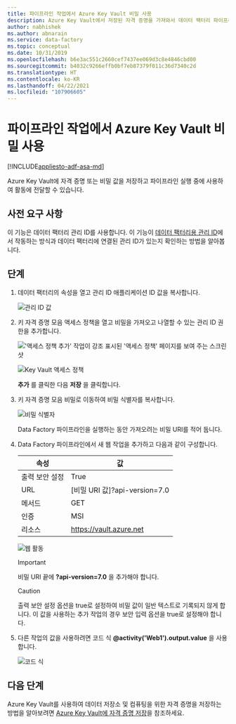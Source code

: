 ```yaml
---
title: 파이프라인 작업에서 Azure Key Vault 비밀 사용
description: Azure Key Vault에서 저장된 자격 증명을 가져와서 데이터 팩터리 파이프라인 실행 중에 사용하는 방법을 알아봅니다.
author: nabhishek
ms.author: abnarain
ms.service: data-factory
ms.topic: conceptual
ms.date: 10/31/2019
ms.openlocfilehash: b6e3ac551c2660cef7437ee069d3c8e4846cbd00
ms.sourcegitcommit: b4032c9266effb0bf7eb87379f011c36d7340c2d
ms.translationtype: HT
ms.contentlocale: ko-KR
ms.lasthandoff: 04/22/2021
ms.locfileid: "107906605"
---
```

# <a name="use-azure-key-vault-secrets-in-pipeline-activities"></a>파이프라인 작업에서 Azure Key Vault 비밀 사용

[!INCLUDE[appliesto-adf-asa-md](includes/appliesto-adf-asa-md.md)]

Azure Key Vault에 자격 증명 또는 비밀 값을 저장하고 파이프라인 실행 중에 사용하여 활동에 전달할 수 있습니다.

## <a name="prerequisites"></a>사전 요구 사항

이 기능은 데이터 팩터리 관리 ID를 사용합니다.  이 기능이 [데이터 팩터리용 관리 ID](./data-factory-service-identity.md)에서 작동하는 방식과 데이터 팩터리에 연결된 관리 ID가 있는지 확인하는 방법을 알아봅니다.

## <a name="steps"></a>단계

1. 데이터 팩터리의 속성을 열고 관리 ID 애플리케이션 ID 값을 복사합니다.

    ![관리 ID 값](media/how-to-use-azure-key-vault-secrets-pipeline-activities/managedidentity.png)

2. 키 자격 증명 모음 액세스 정책을 열고 비밀을 가져오고 나열할 수 있는 관리 ID 권한을 추가합니다.

    !['액세스 정책 추가' 작업이 강조 표시된 '액세스 정책' 페이지를 보여 주는 스크린샷](media/how-to-use-azure-key-vault-secrets-pipeline-activities/akvaccesspolicies.png)

    ![Key Vault 액세스 정책](media/how-to-use-azure-key-vault-secrets-pipeline-activities/akvaccesspolicies-2.png)

    **추가** 를 클릭한 다음 **저장** 을 클릭합니다.

3. 키 자격 증명 모음 비밀로 이동하여 비밀 식별자를 복사합니다.

    ![비밀 식별자](media/how-to-use-azure-key-vault-secrets-pipeline-activities/secretidentifier.png)

    Data Factory 파이프라인을 실행하는 동안 가져오려는 비밀 URI를 적어 둡니다.

4. Data Factory 파이프라인에서 새 웹 작업을 추가하고 다음과 같이 구성합니다.  

    |속성  |값  |
    |---------|---------|
    |출력 보안 설정     |True         |
    |URL     |[비밀 URI 값]?api-version=7.0         |
    |메서드     |GET         |
    |인증     |MSI         |
    |리소스        |https://vault.azure.net       |

    ![웹 활동](media/how-to-use-azure-key-vault-secrets-pipeline-activities/webactivity.png)

    > [!IMPORTANT]
    > 비밀 URI 끝에 **?api-version=7.0** 을 추가해야 합니다.  

    > [!CAUTION]
    > 출력 보안 설정 옵션을 true로 설정하여 비밀 값이 일반 텍스트로 기록되지 않게 합니다.  이 값을 사용하는 추가 작업의 경우 보안 입력 옵션을 true로 설정해야 합니다.

5. 다른 작업의 값을 사용하려면 코드 식 **@activity('Web1').output.value** 을 사용합니다.

    ![코드 식](media/how-to-use-azure-key-vault-secrets-pipeline-activities/usewebactivity.png)

## <a name="next-steps"></a>다음 단계

Azure Key Vault를 사용하여 데이터 저장소 및 컴퓨팅을 위한 자격 증명을 저장하는 방법을 알아보려면 [Azure Key Vault에 자격 증명 저장](./store-credentials-in-key-vault.md)을 참조하세요.
